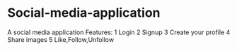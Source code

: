 # Social-media-application
A social media application
Features:
1 Login
2 Signup
3 Create your profile 
4 Share images
5 Like,Follow,Unfollow
